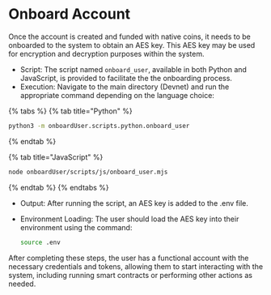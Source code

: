 # Onboard Account

Once the account is created and funded with native coins, it needs to be onboarded to the system to obtain an AES key. This AES key may be used for encryption and decryption purposes within the system.

* Script: The script named `onboard_user`, available in both Python and JavaScript, is provided to facilitate the the onboarding process.
* Execution: Navigate to the main directory (Devnet) and run the appropriate command depending on the language choice:

{% tabs %}
{% tab title="Python" %}
```bash
python3 -m onboardUser.scripts.python.onboard_user
```
{% endtab %}

{% tab title="JavaScript" %}
```bash
node onboardUser/scripts/js/onboard_user.mjs
```
{% endtab %}
{% endtabs %}

* Output: After running the script, an AES key is added to the .env file.
*   Environment Loading: The user should load the AES key into their environment using the command:

    ```bash
    source .env
    ```

After completing these steps, the user has a functional account with the necessary credentials and tokens, allowing them to start interacting with the system, including running smart contracts or performing other actions as needed.
